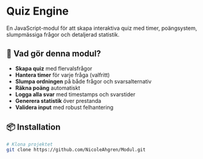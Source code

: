 # Quiz Engine

En JavaScript-modul för att skapa interaktiva quiz med timer, poängsystem, slumpmässiga frågor och detaljerad statistik.

## 🎯 Vad gör denna modul?

- **Skapa quiz** med flervalsfrågor
- **Hantera timer** för varje fråga (valfritt)
- **Slumpa ordningen** på både frågor och svarsalternativ
- **Räkna poäng** automatiskt
- **Logga alla svar** med timestamps och svarstider
- **Generera statistik** över prestanda
- **Validera input** med robust felhantering

## 📦 Installation

```bash
# Klona projektet
git clone https://github.com/NicoleAhgren/Modul.git